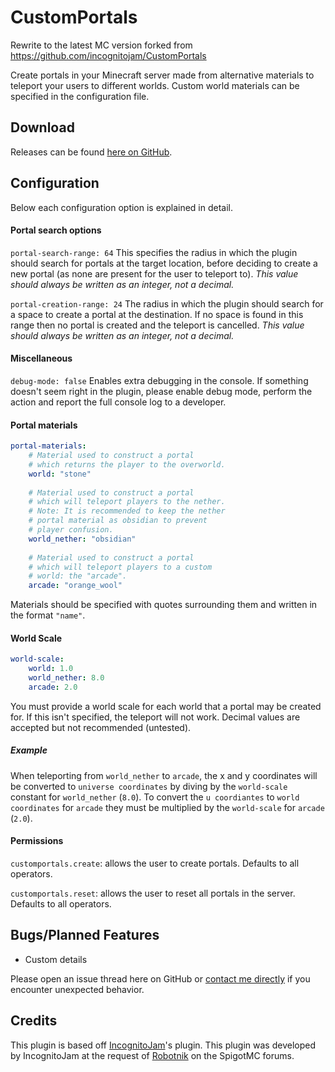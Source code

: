 # CustomPortals

Rewrite to the latest MC version forked from https://github.com/incognitojam/CustomPortals

Create portals in your Minecraft server made from alternative materials to teleport your users to different worlds. Custom world materials can be specified in the configuration file.

## Download

Releases can be found [here on GitHub](https://github.com/jacob52571/CustomPortals/releases).

## Configuration

Below each configuration option is explained in detail.

#### Portal search options

`portal-search-range: 64` This specifies the radius in which the plugin should search for portals at the target location, before deciding to create a new portal (as none are present for the user to teleport to). *This value should always be written as an integer, not a decimal.*

`portal-creation-range: 24` The radius in which the plugin should search for a space to create a portal at the destination. If no space is found in this range then no portal is created and the teleport is cancelled. *This value should always be written as an integer, not a decimal.*

#### Miscellaneous

`debug-mode: false` Enables extra debugging in the console. If something doesn't seem right in the plugin, please enable debug mode, perform the action and report the full console log to a developer.

#### Portal materials

```yaml
portal-materials:
    # Material used to construct a portal 
    # which returns the player to the overworld.
    world: "stone"
    
    # Material used to construct a portal
    # which will teleport players to the nether.
    # Note: It is recommended to keep the nether
    # portal material as obsidian to prevent
    # player confusion.
    world_nether: "obsidian"
    
    # Material used to construct a portal
    # which will teleport players to a custom
    # world: the "arcade".
    arcade: "orange_wool"
```

Materials should be specified with quotes surrounding them and written in the format `"name"`.

#### World Scale

```yaml
world-scale:
    world: 1.0
    world_nether: 8.0
    arcade: 2.0
```

You must provide a world scale for each world that a portal may be created for. If this isn't specified, the teleport will not work. Decimal values are accepted but not recommended (untested).

##### Example

When teleporting from `world_nether` to `arcade`, the x and y coordinates will be converted to `universe coordinates` by diving by the `world-scale` constant for `world_nether` (`8.0`). To convert the `u coordiantes` to `world coordinates` for `arcade` they must be multiplied by the `world-scale` for `arcade` (`2.0`).

#### Permissions

`customportals.create`: allows the user to create portals. Defaults to all operators.

`customportals.reset`: allows the user to reset all portals in the server. Defaults to all operators.

## Bugs/Planned Features

* Custom details

Please open an issue thread here on GitHub or [contact me directly](mailto:jacob5257.dev@gmail.com) if you encounter unexpected behavior.

## Credits

This plugin is based off [IncognitoJam](https://github.com/incognitojam/CustomPortals)'s plugin.
This plugin was developed by IncognitoJam at the request of [Robotnik](https://www.spigotmc.org/members/robotnik.9977/) on the SpigotMC forums.
